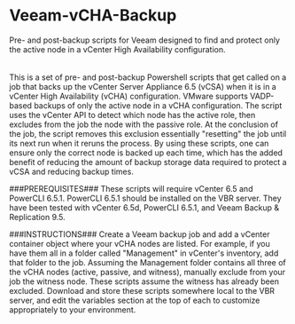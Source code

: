 # Veeam-vCHA-Backup
Pre- and post-backup scripts for Veeam designed to find and protect only the active node in a vCenter High Availability configuration.
######
######
This is a set of pre- and post-backup Powershell scripts that get called on a job that backs up the vCenter Server Appliance 6.5 (vCSA) when it is in a vCenter High Availability (vCHA) configuration. VMware supports VADP-based backups of only the active node in a vCHA configuration. The script uses the vCenter API to detect which node has the active role, then excludes from the job the node with the passive role. At the conclusion of the job, the script removes this exclusion essentially "resetting" the job until its next run when it reruns the process. By using these scripts, one can ensure only the correct node is backed up each time, which has the added benefit of reducing the amount of backup storage data required to protect a vCSA and reducing backup times.

###PREREQUISITES###
These scripts will require vCenter 6.5 and PowerCLI 6.5.1. PowerCLI 6.5.1 should be installed on the VBR server. They have been tested with vCenter 6.5d, PowerCLI 6.5.1, and Veeam Backup & Replication 9.5.

###INSTRUCTIONS###
Create a Veeam backup job and add a vCenter container object where your vCHA nodes are listed. For example, if you have them all in a folder called "Management" in vCenter's inventory, add that folder to the job. Assuming the Management folder contains all three of the vCHA nodes (active, passive, and witness), manually exclude from your job the witness node. These scripts assume the witness has already been excluded. Download and store these scripts somewhere local to the VBR server, and edit the variables section at the top of each to customize appropriately to your environment.
